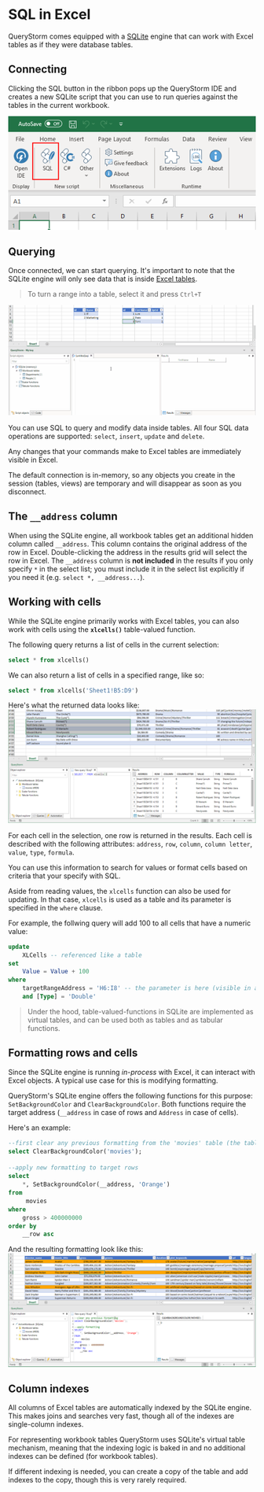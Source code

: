 # SQL in Excel
QueryStorm comes equipped with a [SQLite](https://www.sqlite.org) engine that can work with Excel tables as if they were database tables.

## Connecting
Clicking the SQL button in the ribbon pops up the QueryStorm IDE and creates a new SQLite script that you can use to run queries against the tables in the current workbook.

![Connect to workbook](../../Images/connect_sql.png)

## Querying

Once connected, we can start querying. It's important to note that the SQLite engine will only see data that is inside [Excel tables](http://www.excel-easy.com/data-analysis/tables.html "Excel tables intro"). 

> To turn a range into a table, select it and press `Ctrl+T`

![Querying](../../Images/sql_querying.gif?v=1)

You can use SQL to query and modify data inside tables. All four SQL data operations are supported: `select`, `insert`, `update` and `delete`.

Any changes that your commands make to Excel tables are immediately visible in Excel. 

The default connection is in-memory, so any objects you create in the session (tables, views) are temporary and will disappear as soon as you disconnect.

## The `__address` column
When using the SQLite engine, all workbook tables get an additional hidden column called `__address`. This column contains the original address of the row in Excel. Double-clicking the address in the results grid will select the row in Excel. The `__address` column is **not included** in the results if you only specify `*` in the select list; you must include it in the select list explicitly if you need it (e.g. `select *, __address...`).

## Working with cells
While the SQLite engine primarily works with Excel tables, you can also work with cells using the **`xlcells()`** table-valued function. 

The following query returns a list of cells in the current selection:
```sql
select * from xlcells()
``` 
We can also return a list of cells in a specified range, like so:
``` sql
select * from xlcells('Sheet1!B5:D9')
```
Here's what the returned data looks like:
![Cells query](../../Images/xlcells.png)

For each cell in the selection, one row is returned in the results. Each cell is described with the following attributes: `address`, `row`, `column`, `column letter`, `value`, `type`, `formula`.

You can use this information to search for values or format cells based on criteria that your specify with SQL.

Aside from reading values, the `xlcells` function can also be used for updating. In that case, `xlcells` is used as a table and its parameter is specified in the `where` clause. 

For example, the follwing query will add 100 to all cells that have a numeric value:

```sql
update
	XLCells -- referenced like a table
set 	
	Value = Value + 100
where 
	targetRangeAddress = 'H6:I8' -- the parameter is here (visible in autocomplete)
	and [Type] = 'Double'
```
> Under the hood, table-valued-functions in SQLite are implemented as virtual tables, and can be used both as tables and as tabular functions.


## Formatting rows and cells
Since the SQLite engine is running *in-process* with Excel, it can interact with Excel objects. A typical use case for this is modifying formatting. 

QueryStorm's SQLite engine offers the following functions for this purpose: `SetBackgroundColor` and `ClearBackgroundColor`. Both functions require the target address (`__address` in case of rows and `Address` in case of cells).

Here's an example:
``` SQL
--first clear any previous formatting from the 'movies' table (the table name is used as the address)
select ClearBackgroundColor('movies');

--apply new formatting to target rows
select
	*, SetBackgroundColor(__address, 'Orange')
from
	 movies
where
	gross > 400000000
order by
	__row asc
``` 
And the resulting formatting look like this:
![Formatting rows example](../../Images/setbackgroundcolor.png)



## Column indexes
All columns of Excel tables are automatically indexed by the SQLite engine. This makes joins and searches very fast, though all of the indexes are single-column indexes. 

For representing workbook tables QueryStorm uses SQLite's virtual table mechanism, meaning that the indexing logic is baked in and no additional indexes can be defined (for workbook tables). 

If different indexing is needed, you can create a copy of the table and add indexes to the copy, though this is very rarely required.